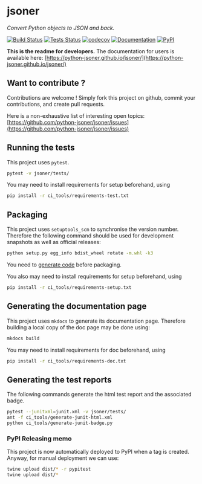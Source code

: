 # jsoner

*Convert Python objects to JSON and back.*

[![Build Status](https://travis-ci.org/python-jsoner/jsoner.svg?branch=master)](https://travis-ci.org/python-jsoner/jsoner) [![Tests Status](https://python-jsoner.github.io/jsoner/junit/junit-badge.svg?dummy=8484744)](https://python-jsoner.github.io/jsoner/junit/report.html) [![codecov](https://codecov.io/gh/python-jsoner/jsoner/branch/master/graph/badge.svg)](https://codecov.io/gh/python-jsoner/jsoner) [![Documentation](https://img.shields.io/badge/docs-latest-blue.svg)](https://python-jsoner.github.io/jsoner/) [![PyPI](https://img.shields.io/badge/PyPI-jsoner-blue.svg)](https://pypi.python.org/pypi/yamlable/)

**This is the readme for developers.** The documentation for users is available here: [https://python-jsoner.github.io/jsoner/](https://python-jsoner.github.io/jsoner/)

## Want to contribute ?

Contributions are welcome ! Simply fork this project on github, commit your contributions, and create pull requests.

Here is a non-exhaustive list of interesting open topics: [https://github.com/python-jsoner/jsoner/issues](https://github.com/python-jsoner/jsoner/issues)

## Running the tests

This project uses `pytest`.

```bash
pytest -v jsoner/tests/
```

You may need to install requirements for setup beforehand, using 

```bash
pip install -r ci_tools/requirements-test.txt
```

## Packaging

This project uses `setuptools_scm` to synchronise the version number. Therefore the following command should be used for development snapshots as well as official releases: 

```bash
python setup.py egg_info bdist_wheel rotate -m.whl -k3
```

You need to [generate code](##building-from-sources--notes-on-this-projects-design-principles) before packaging.

You also may need to install requirements for setup beforehand, using 

```bash
pip install -r ci_tools/requirements-setup.txt
```

## Generating the documentation page

This project uses `mkdocs` to generate its documentation page. Therefore building a local copy of the doc page may be done using:

```bash
mkdocs build
```

You may need to install requirements for doc beforehand, using 

```bash
pip install -r ci_tools/requirements-doc.txt
```

## Generating the test reports

The following commands generate the html test report and the associated badge. 

```bash
pytest --junitxml=junit.xml -v jsoner/tests/
ant -f ci_tools/generate-junit-html.xml
python ci_tools/generate-junit-badge.py
```

### PyPI Releasing memo

This project is now automatically deployed to PyPI when a tag is created. Anyway, for manual deployment we can use:

```bash
twine upload dist/* -r pypitest
twine upload dist/*
```
